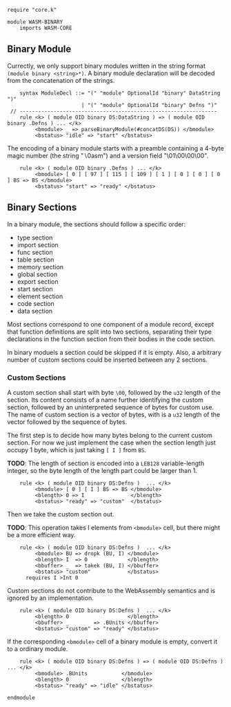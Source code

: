 ```k
require "core.k"
```

```k
module WASM-BINARY
    imports WASM-CORE
```

Binary Module
-------------

Currectly, we only support binary modules written in the string format `(module binary <string>*)`.
A binary module declaration will be decoded from the concatenation of the strings.

```k
    syntax ModuleDecl ::= "(" "module" OptionalId "binary" DataString ")"
                        | "(" "module" OptionalId "binary" Defns ")"
 // ----------------------------------------------------------------
    rule <k> ( module OID binary DS:DataString ) => ( module OID binary .Defns ) ... </k>
         <bmodule> _ => parseBinaryModule(#concatDS(DS)) </bmodule>
         <bstatus> "idle" => "start" </bstatus>
```

The encoding of a binary module starts with a preamble containing a 4-byte magic number (the string "∖0asm") and a version field "\01\00\00\00".

```k
    rule <k> ( module OID binary .Defns ) ... </k>
         <bmodule> [ 0 ] [ 97 ] [ 115 ] [ 109 ] [ 1 ] [ 0 ] [ 0 ] [ 0 ] BS => BS </bmodule>
         <bstatus> "start" => "ready" </bstatus>
```

Binary Sections
---------------

In a binary module, the sections should follow a specific order:

- type section
- import section
- func section
- table section
- memory section
- global section
- export section
- start section
- element section
- code section
- data section

Most sections correspond to one component of a module record, except that function definitions are split into two sections, separating their type declarations in the function section from their bodies in the code section.

In binary moduels a section could be skipped if it is empty.
Also, a arbitrary number of custom sections could be inserted between any 2 sections.

### Custom Sections

A custom section shall start with byte `\00`, followed by the `u32` length of the section. Its content consists of a name further identifying the custom section, followed by an uninterpreted sequence of bytes for custom use. The name of custom section is a vector of bytes, with is a `u32` length of the vector followed by the sequence of bytes.

The first step is to decide how many bytes belong to the current custom section.
For now we just implement the case when the section length just occupy 1 byte, which is just taking `[ I ]` from `BS`.

**TODO**: The length of section is encoded into a `LEB128` variable-length integer, so the byte length of the length part could be larger than 1.

```k
    rule <k> ( module OID binary DS:Defns )  ... </k>
         <bmodule> [ 0 ] [ I ] BS => BS </bmodule>
         <blength> 0 => I               </blength>
         <bstatus> "ready" => "custom"  </bstatus>
```

Then we take the custom section out.

**TODO**: This operation takes I elements from `<bmodule>` cell, but there might be a more efficient way.

```k
    rule <k> ( module OID binary DS:Defns )  ... </k>
         <bmodule> BU => dropk (BU, I) </bmodule>
         <blength> I  => 0             </blength>
         <bbuffer> _  => takek (BU, I) </bbuffer>
         <bstatus> "custom"            </bstatus>
      requires I >Int 0
```

Custom sections do not contribute to the WebAssembly semantics and is ignored by an implementation.

```k
    rule <k> ( module OID binary DS:Defns )  ... </k>
         <blength> 0                   </blength>
         <bbuffer> _        => .BUnits </bbuffer>
         <bstatus> "custom" => "ready" </bstatus>
```

If the corresponding `<bmodule>` cell of a binary module is empty, convert it to a ordinary module.

```k
    rule <k> ( module OID binary DS:Defns ) => ( module OID DS:Defns ) ... </k>
         <bmodule> .BUnits           </bmodule>
         <blength> 0                 </blength>
         <bstatus> "ready" => "idle" </bstatus>
```

```k
endmodule
```

